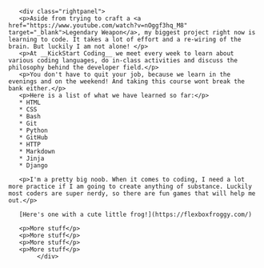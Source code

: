        <div class="rightpanel">
       <p>Aside from trying to craft a <a href="https://www.youtube.com/watch?v=nOggf3hq_M8" target="_blank">Legendary Weapon</a>, my biggest project right now is learning to code. It takes a lot of effort and a re-wiring of the brain. But luckily I am not alone! </p>
 	   <p>At __KickStart Coding__ we meet every week to learn about various coding languages, do in-class activities and discuss the philosophy behind the developer field.</p> 
 	   <p>You don't have to quit your job, because we learn in the evenings and on the weekend! And taking this course wont break the bank either.</p>
	   <p>Here is a list of what we have learned so far:</p>
	   * HTML
	   * CSS
	   * Bash
	   * Git
	   * Python
	   * GitHub
	   * HTTP
	   * Markdown
	   * Jinja
	   * Django

	   <p>I'm a pretty big noob. When it comes to coding, I need a lot more practice if I am going to create anything of substance. Luckily most coders are super nerdy, so there are fun games that will help me out.</p>
				
	   [Here's one with a cute little frog!](https://flexboxfroggy.com/)

	   <p>More stuff</p>
	   <p>More stuff</p>
   	   <p>More stuff</p>
	   <p>More stuff</p>
			</div>
